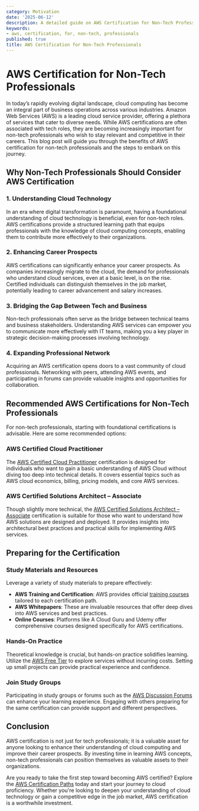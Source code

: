 ```yaml
---
category: Motivation
date: '2025-06-12'
description: A detailed guide on AWS Certification for Non-Tech Professionals
keywords:
- aws, certification, for, non-tech, professionals
published: true
title: AWS Certification for Non-Tech Professionals
---
```


# AWS Certification for Non-Tech Professionals

In today’s rapidly evolving digital landscape, cloud computing has become an integral part of business operations across various industries. Amazon Web Services (AWS) is a leading cloud service provider, offering a plethora of services that cater to diverse needs. While AWS certifications are often associated with tech roles, they are becoming increasingly important for non-tech professionals who wish to stay relevant and competitive in their careers. This blog post will guide you through the benefits of AWS certification for non-tech professionals and the steps to embark on this journey.

## Why Non-Tech Professionals Should Consider AWS Certification

### 1. Understanding Cloud Technology

In an era where digital transformation is paramount, having a foundational understanding of cloud technology is beneficial, even for non-tech roles. AWS certifications provide a structured learning path that equips professionals with the knowledge of cloud computing concepts, enabling them to contribute more effectively to their organizations.

### 2. Enhancing Career Prospects

AWS certifications can significantly enhance your career prospects. As companies increasingly migrate to the cloud, the demand for professionals who understand cloud services, even at a basic level, is on the rise. Certified individuals can distinguish themselves in the job market, potentially leading to career advancement and salary increases.

### 3. Bridging the Gap Between Tech and Business

Non-tech professionals often serve as the bridge between technical teams and business stakeholders. Understanding AWS services can empower you to communicate more effectively with IT teams, making you a key player in strategic decision-making processes involving technology.

### 4. Expanding Professional Network

Acquiring an AWS certification opens doors to a vast community of cloud professionals. Networking with peers, attending AWS events, and participating in forums can provide valuable insights and opportunities for collaboration.

## Recommended AWS Certifications for Non-Tech Professionals

For non-tech professionals, starting with foundational certifications is advisable. Here are some recommended options:

### AWS Certified Cloud Practitioner

The [AWS Certified Cloud Practitioner](https://aws.amazon.com/certification/certified-cloud-practitioner/) certification is designed for individuals who want to gain a basic understanding of AWS Cloud without diving too deep into technical details. It covers essential topics such as AWS cloud economics, billing, pricing models, and core AWS services.

### AWS Certified Solutions Architect – Associate

Though slightly more technical, the [AWS Certified Solutions Architect – Associate](https://aws.amazon.com/certification/certified-solutions-architect-associate/) certification is suitable for those who want to understand how AWS solutions are designed and deployed. It provides insights into architectural best practices and practical skills for implementing AWS services.

## Preparing for the Certification

### Study Materials and Resources

Leverage a variety of study materials to prepare effectively:

- **AWS Training and Certification**: AWS provides official [training courses](https://aws.amazon.com/training/) tailored to each certification path.
- **AWS Whitepapers**: These are invaluable resources that offer deep dives into AWS services and best practices.
- **Online Courses**: Platforms like A Cloud Guru and Udemy offer comprehensive courses designed specifically for AWS certifications.

### Hands-On Practice

Theoretical knowledge is crucial, but hands-on practice solidifies learning. Utilize the [AWS Free Tier](https://aws.amazon.com/free/) to explore services without incurring costs. Setting up small projects can provide practical experience and confidence.

### Join Study Groups

Participating in study groups or forums such as the [AWS Discussion Forums](https://forums.aws.amazon.com/) can enhance your learning experience. Engaging with others preparing for the same certification can provide support and different perspectives.

## Conclusion

AWS certification is not just for tech professionals; it is a valuable asset for anyone looking to enhance their understanding of cloud computing and improve their career prospects. By investing time in learning AWS concepts, non-tech professionals can position themselves as valuable assets to their organizations.

Are you ready to take the first step toward becoming AWS certified? Explore the [AWS Certification Paths](https://aws.amazon.com/certification/certification-paths/) today and start your journey to cloud proficiency. Whether you're looking to deepen your understanding of cloud technology or gain a competitive edge in the job market, AWS certification is a worthwhile investment.
